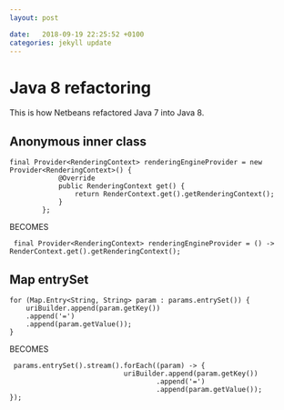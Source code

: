 ```yaml
---
layout: post

date:   2018-09-19 22:25:52 +0100
categories: jekyll update
---
```

Java 8 refactoring
==================

This is how Netbeans refactored Java 7 into Java 8.

Anonymous inner class
---------------------

    final Provider<RenderingContext> renderingEngineProvider = new Provider<RenderingContext>() {  
                @Override  
                public RenderingContext get() {  
                    return RenderContext.get().getRenderingContext();  
                }  
            };  

BECOMES

     final Provider<RenderingContext> renderingEngineProvider = () -> RenderContext.get().getRenderingContext(); 
     

Map entrySet
------------

    for (Map.Entry<String, String> param : params.entrySet()) { 
        uriBuilder.append(param.getKey()) 
        .append('=') 
        .append(param.getValue()); 
    } 

BECOMES

     params.entrySet().stream().forEach((param) -> { 
                                uriBuilder.append(param.getKey()) 
                                        .append('=') 
                                        .append(param.getValue()); 
    }); 
